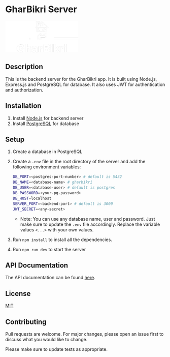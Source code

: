# GharBikri Server

<img src="../client/src/assets/Images/GharBikri-logos_white.png" height=100>

## Description

This is the backend server for the GharBikri app. It is built using Node.js, Express.js and PostgreSQL for database. It also uses JWT for authentication and authorization.

## Installation

1. Install [Node.js](https://nodejs.org/en/download/) for backend server
2. Install [PostgreSQL](https://www.postgresql.org/download/) for database

## Setup

1. Create a database in PostgreSQL
2. Create a `.env` file in the root directory of the server and add the following environment variables:

   ```bash
   DB_PORT=<postgres-port-number> # default is 5432
   DB_NAME=<database-name> # gharbikri
   DB_USER=<database-user> # default is postgres
   DB_PASSWORD=<your-pg-password>
   DB_HOST=localhost
   SERVER_PORT=<backend-port> # default is 3000
   JWT_SECRET=<any-secret>
   ```

   - Note: You can use any database name, user and password. Just make sure to update the `.env` file accordingly.
     Replace the variable values `<...>` with your own values.

3. Run `npm install` to install all the dependencies.
4. Run `npm run dev` to start the server

## API Documentation

The API documentation can be found [here](https://documenter.getpostman.com/view/20437995/2s93Xx1jMS).

## License

[MIT](https://choosealicense.com/licenses/mit/)

## Contributing

Pull requests are welcome. For major changes, please open an issue first to discuss what you would like to change.

Please make sure to update tests as appropriate.
